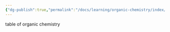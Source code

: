 ```yaml
---
{"dg-publish":true,"permalink":"/docs/learning/organic-chemistry/index/"}
---
```




table of organic chemistry